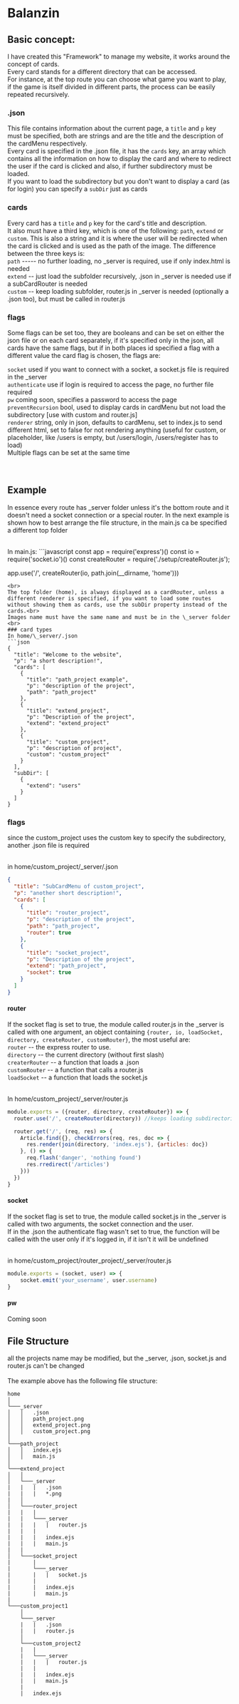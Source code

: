 # Balanzin
## Basic concept:

I have created this "Framework" to manage my website, it works around the concept of cards.<br>
Every card stands for a different directory that can be accessed.<br>
For instance, at the top route you can choose what game you want to play, if the game is itself divided in different parts, the process can be easily repeated recursively.<br>
### .json
This file contains information about the current page, a `title` and `p` key must be specified, both are strings and are the title and the description of the cardMenu respectively.<br>
Every card is specified in the .json file, it has the `cards` key, an array which contains all the information on how to display the card and where to redirect the user if the card is clicked and also, if further subdirectory must be loaded.<br>
If you want to load the subdirectory but you don't want to display a card (as for login) you can specify a `subDir` just as cards
### cards
Every card has a `title` and `p` key for the card's title and description.<br>
It also must have a third key, which is one of the following: `path`, `extend` or `custom`. This is also a string and it is where the user will be redirected when the card is clicked and is used as the path of the image. The difference between the three keys is:<br>
`path` ----- no further loading, no \_server is required, use if only index.html is needed<br>
`extend` -- just load the subfolder recursively, .json in \_server is needed use if a subCardRouter is needed<br>
`custom` -- keep loading subfolder, router.js in \_server is needed (optionally a .json too), but must be called in router.js
### flags
Some flags can be set too, they are booleans and can be set on either the json file or on each card separately, if it's specified only in the json, all cards have the same flags, but if in both places id specified a flag with a different value the card flag is chosen, the flags are:<br>

`socket` used if you want to connect with a socket, a socket.js file is required in the \_server<br>
`authenticate` use if login is required to access the page, no further file required<br>
`pw` coming soon, specifies a password to access the page<br>
`preventRecursion` bool, used to display cards in cardMenu but not load the subdirectory [use with custom and router.js]<br>
`renderer` string, only in json, defaults to cardMenu, set to index.js to send different html, set to false for not rendering anything (useful for custom, or placeholder, like /users is empty, but /users/login, /users/register has to load)<br>
Multiple flags can be set at the same time<br>
<br>
<br>
## Example

In essence every route has \_server folder unless it's the bottom route and it doesn't need a socket connection or a special router.
In the next example is shown how to best arrange the file structure, in the main.js ca be specified a different top folder

<br>
In main.js:
```javascript
const app = require('express')()
const io = require('socket.io')()
const createRouter = require('./setup/createRouter.js');

app.use('/', createRouter(io, path.join(__dirname, 'home')))
```
<br>
The top folder (home), is always displayed as a cardRouter, unless a different renderer is specified, if you want to load some routes without showing them as cards, use the subDir property instead of the cards.<br>
Images name must have the same name and must be in the \_server folder
<br>
### card types
In home/\_server/.json
```json
{
  "title": "Welcome to the website",
  "p": "a short description!",
  "cards": [
    {
      "title": "path_project example",
      "p": "description of the project",
      "path": "path_project"
    },
    {
      "title": "extend_project",
      "p": "Description of the project",
      "extend": "extend_project"
    },
    {
      "title": "custom_project",
      "p": "description of project",
      "custom": "custom_project"
    }
  ],
  "subDir": [
    {
      "extend": "users"
    }
  ]
}
```
### flags
since the custom_project uses the custom key to specify the subdirectory, another .json file is required<br>
<br>

in home/custom_project/\_server/.json
```json
{
  "title": "SubCardMenu of custom_project",
  "p": "another short description!",
  "cards": [
    {
      "title": "router_project",
      "p": "description of the project",
      "path": "path_project",
      "router": true
    },
    {
      "title": "socket_project",
      "p": "Description of the project",
      "extend": "path_project",
      "socket": true
    }
  ]
}
```
#### router
If the socket flag is set to true, the module called router.js in the \_server is called with one argument, an object containing `{router, io, loadSocket, directory, createRouter, customRouter}`, the most useful are:<br>
`router` -- the express router to use.<br>
`directory` -- the current directory (without first slash)<br>
`createrRouter` -- a function that loads a .json<br>
`customRouter` -- a function that calls a router.js<br>
`loadSocket` -- a function that loads the socket.js<br>
<br>

In home/custom_project/\_server/router.js
```javascript
module.exports = ({router, directory, createRouter}) => {
  router.use('/', createRouter(directory)) //keeps loading subdirectories w/out cardMenu {renderer: false}

  router.get('/', (req, res) => {
    Article.find({}, checkErrors(req, res, doc => {
      res.render(join(directory, 'index.ejs'), {articles: doc})
    }, () => {
      req.flash('danger', 'nothing found')
      res.rredirect('/articles')
    }))
  })
}

```

#### socket
If the socket flag is set to true, the module called socket.js in the \_server is called with two arguments, the socket connection and the user.<br>
If in the .json the authenticate flag wasn't set to true, the function will be called with the user only if it's logged in, if it isn't it will be undefined<br>
<br>

in home/custom_project/router_project/\_server/router.js
```javascript
module.exports = (socket, user) => {
	socket.emit('your_username', user.username)
}
```
#### pw
Coming soon
<br>

## File Structure
all the projects name may be modified, but the \_server, .json, socket.js and router.js can't be changed<br>
<br>
The example above has the following file structure:
```
home
│
└───_server
│   │   .json
│   │   path_project.png
│   │   extend_project.png
│   │   custom_project.png
│   
└───path_project
│   │   index.ejs
│   │   main.js
│
└───extend_project
│   │
│   └───_server
|   |   |   .json
|   |   |   *.png
|   │
│   └───router_project
|   |   |
|   |   └───_server
|   |   |   |   router.js
|   |   |
|   |   |   index.ejs
|   |   |   main.js
|   |
│   └───socket_project
|       |
|       └───_server
|       |   |   socket.js
|       |
|       |   index.ejs
|       |   main.js
|
└───custom_project1
    │
    └───_server
    |   |   .json
    |   |   router.js
    │
    └───custom_project2
    |   |
    |   └───_server
    |   |   |   router.js
    |   |
    |   |   index.ejs
    |   |   main.js
    |
    |   index.ejs
```
